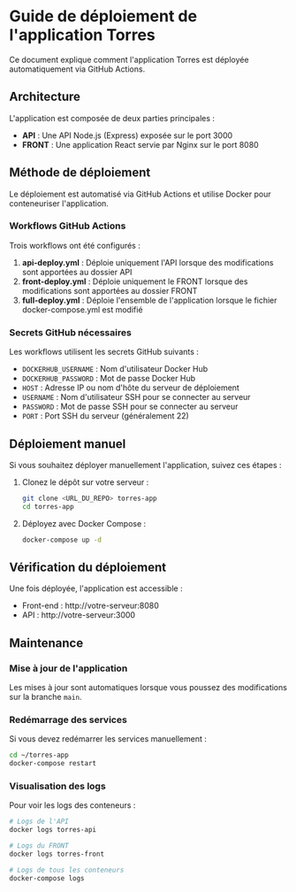 # Guide de déploiement de l'application Torres

Ce document explique comment l'application Torres est déployée automatiquement via GitHub Actions.

## Architecture

L'application est composée de deux parties principales :
- **API** : Une API Node.js (Express) exposée sur le port 3000
- **FRONT** : Une application React servie par Nginx sur le port 8080

## Méthode de déploiement

Le déploiement est automatisé via GitHub Actions et utilise Docker pour conteneuriser l'application.

### Workflows GitHub Actions

Trois workflows ont été configurés :

1. **api-deploy.yml** : Déploie uniquement l'API lorsque des modifications sont apportées au dossier API
2. **front-deploy.yml** : Déploie uniquement le FRONT lorsque des modifications sont apportées au dossier FRONT
3. **full-deploy.yml** : Déploie l'ensemble de l'application lorsque le fichier docker-compose.yml est modifié

### Secrets GitHub nécessaires

Les workflows utilisent les secrets GitHub suivants :
- `DOCKERHUB_USERNAME` : Nom d'utilisateur Docker Hub
- `DOCKERHUB_PASSWORD` : Mot de passe Docker Hub
- `HOST` : Adresse IP ou nom d'hôte du serveur de déploiement
- `USERNAME` : Nom d'utilisateur SSH pour se connecter au serveur
- `PASSWORD` : Mot de passe SSH pour se connecter au serveur
- `PORT` : Port SSH du serveur (généralement 22)

## Déploiement manuel

Si vous souhaitez déployer manuellement l'application, suivez ces étapes :

1. Clonez le dépôt sur votre serveur :
   ```bash
   git clone <URL_DU_REPO> torres-app
   cd torres-app
   ```

2. Déployez avec Docker Compose :
   ```bash
   docker-compose up -d
   ```

## Vérification du déploiement

Une fois déployée, l'application est accessible :
- Front-end : http://votre-serveur:8080
- API : http://votre-serveur:3000

## Maintenance

### Mise à jour de l'application

Les mises à jour sont automatiques lorsque vous poussez des modifications sur la branche `main`.

### Redémarrage des services

Si vous devez redémarrer les services manuellement :
```bash
cd ~/torres-app
docker-compose restart
```

### Visualisation des logs

Pour voir les logs des conteneurs :
```bash
# Logs de l'API
docker logs torres-api

# Logs du FRONT
docker logs torres-front

# Logs de tous les conteneurs
docker-compose logs
``` 